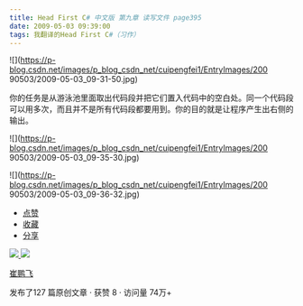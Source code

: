 ```yaml
---
title: Head First C# 中文版 第九章 读写文件 page395
date: 2009-05-03 09:39:00
tags: 我翻译的Head First C#（习作）
---
```

![](https://p-blog.csdn.net/images/p_blog_csdn_net/cuipengfei1/EntryImages/200
90503/2009-05-03_09-31-50.jpg)

你的任务是从游泳池里面取出代码段并把它们置入代码中的空白处。同一个代码段可以用多次，而且并不是所有代码段都要用到。你的目的就是让程序产生出右侧的输出。

  

![](https://p-blog.csdn.net/images/p_blog_csdn_net/cuipengfei1/EntryImages/200
90503/2009-05-03_09-35-30.jpg)

![](https://p-blog.csdn.net/images/p_blog_csdn_net/cuipengfei1/EntryImages/200
90503/2009-05-03_09-36-32.jpg)

  * [ 点赞  ](javascript:;)
  * [ 收藏  ](javascript:;)
  * [ 分享 ](javascript:;)

[ ![](https://profile.csdnimg.cn/5/2/5/3_cuipengfei1)
![](https://g.csdnimg.cn/static/user-reg-year/1x/11.png)
](https://blog.csdn.net/cuipengfei1)

[ 崔鹏飞 ](https://blog.csdn.net/cuipengfei1)

发布了127 篇原创文章  ·  获赞 8  ·  访问量 74万+

